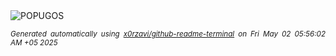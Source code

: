 <div align="justify">
<picture>
    <source media="(prefers-color-scheme: dark)" srcset="https://i.ibb.co/XZVsL6dM/output-gif.gif">
    <source media="(prefers-color-scheme: light)" srcset="https://i.ibb.co/XZVsL6dM/output-gif.gif">
    <img alt="POPUGOS" src="https://i.ibb.co/XZVsL6dM/output-gif.gif">
</picture>

<sub><i>Generated automatically using [x0rzavi/github-readme-terminal](https://github.com/x0rzavi/github-readme-terminal) on Fri May 02 05:56:02 AM +05 2025</i></sub>
</div>